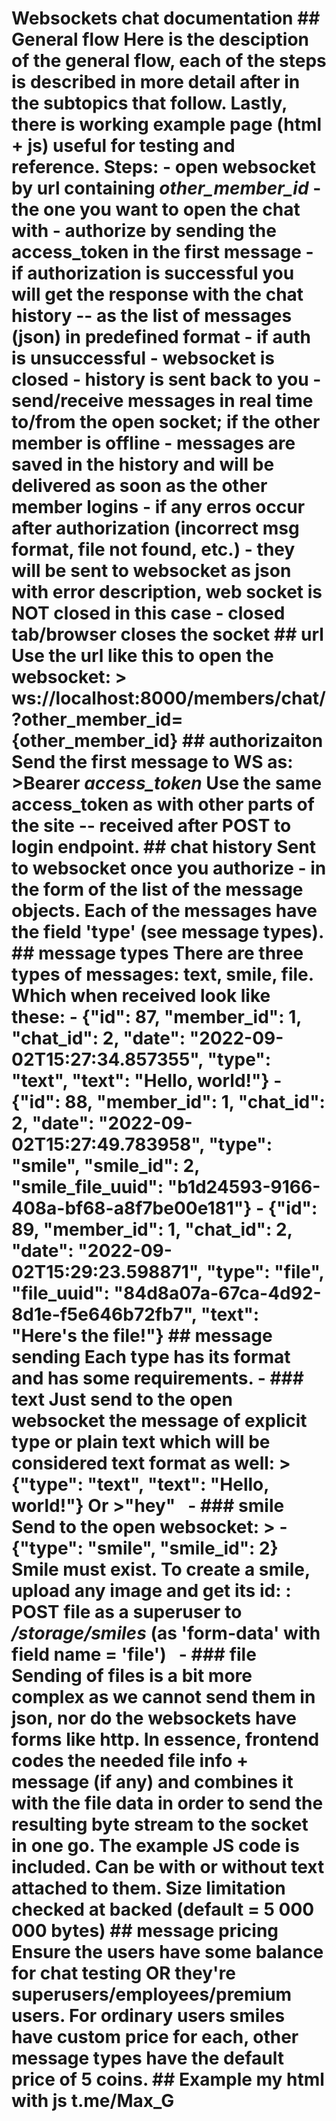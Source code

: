  # Websockets chat documentation  ## General flow Here is the desciption of the general flow, each of the steps is described in more detail after in the subtopics that follow. Lastly, there is working example page (html + js) useful for testing and reference.  Steps: - open websocket by url containing *other_member_id* - the one you want to open the chat with - authorize by sending the access_token in the first message - if authorization is successful you will get the response with the chat history -- as the list of messages (json) in predefined format - if auth is unsuccessful - websocket is closed - history is sent back to you - send/receive messages in real time to/from the open socket; if the other member is offline - messages are saved in the history and will be delivered as soon as the other member logins - if any erros occur after authorization (incorrect msg format, file not found, etc.) - they will be sent to websocket as json with error description, web socket is NOT closed in this case - closed tab/browser closes the socket  ## url  Use the url like this to open the websocket: >	ws://localhost:8000/members/chat/?other_member_id={other_member_id}  ## authorizaiton Send the first message to WS as: >Bearer *access_token*  Use the same access_token as with other parts of the site -- received after POST to login endpoint.  ## chat history Sent to websocket once you authorize - in the form of the list of the message objects. Each of the messages have the field 'type' (see message types).   ## message types There are three types of messages: **text**, **smile**, **file**. Which when received look like these:  -   {"id": 87, "member_id": 1, "chat_id": 2, "date": "2022-09-02T15:27:34.857355", "type": "text", "text": "Hello, world!"} -   {"id": 88, "member_id": 1, "chat_id": 2, "date": "2022-09-02T15:27:49.783958", "type": "smile", "smile_id": 2, "smile_file_uuid": "b1d24593-9166-408a-bf68-a8f7be00e181"} -   {"id": 89, "member_id": 1, "chat_id": 2, "date": "2022-09-02T15:29:23.598871", "type": "file", "file_uuid": "84d8a07a-67ca-4d92-8d1e-f5e646b72fb7", "text": "Here's the file!"}   ## message sending Each type has its format and has some requirements. - ### text Just send to the open websocket the message of explicit type or plain text which will be considered text format as well: >{"type": "text", "text": "Hello, world!"}  Or >"hey"  &nbsp;  - ### smile Send to the open websocket: > -   {"type": "smile", "smile_id": 2}  Smile must exist. To create a smile, upload any image and get its id: : POST file as a superuser to */storage/smiles* (as 'form-data' with field name = 'file') &nbsp;  -  ### file Sending of files is a bit more complex as we cannot send them in json, nor do the websockets have forms like http. In essence, frontend codes the needed file info  + message (if any) and combines it with the file data in order to send the resulting byte stream to the socket in one go. The example JS code is included. Can be with or without text attached to them. Size limitation checked at backed (default = 5 000 000 bytes)  ## message pricing  Ensure the  users have some balance for chat testing OR they're superusers/employees/premium users. For ordinary users smiles have custom price for each, other message types have the  default price of 5 coins.   ## Example my html with js   t.me/Max_G